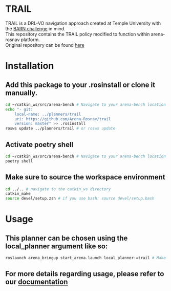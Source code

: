 # TRAIL

TRAIL is a DRL-VO navigation approach created at Temple University with the [BARN challenge](https://www.cs.utexas.edu/~xiao/BARN_Challenge/BARN_Challenge.html) in mind.  
This repository contains the TRAIL policy modified to function within arena-rosnav platform.  
Original repository can be found [here](https://github.com/TempleRAIL/nav-competition-icra2022-drl-vo)

# Installation
## Add this package to your .rosinstall or clone it manually.
```bash
cd ~/catkin_ws/src/arena-bench # Navigate to your arena-bench location
echo "- git:
    local-name: ../planners/trail
    uri: https://github.com/Arena-Rosnav/trail
    version: master" >> .rosinstall
rosws update ../planners/trail # or rosws update
```
## Activate poetry shell
```bash
cd ~/catkin_ws/src/arena-bench # Navigate to your arena-bench location
poetry shell
```
## Make sure to source the workspace environment
```bash
cd ../.. # navigate to the catkin_ws directory
catkin_make
source devel/setup.zsh # if you use bash: source devel/setup.bash 
```
# Usage
## This planner can be chosen using the local_planner argument like so:
```bash
roslaunch arena_bringup start_arena.launch local_planner:=trail # Make sure that your virtual env/poetry is activated
```
## For more details regarding usage, please refer to our [documentation](https://arena-benchmark.readthedocs.io/en/latest/user_guides/usage/)
